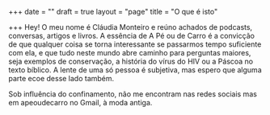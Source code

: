+++
date = ""
draft = true
layout = "page"
title = "O que é isto"

+++
Hey! O meu nome é Cláudia Monteiro e reúno achados de podcasts, conversas, artigos e livros. A essência de A Pé ou de Carro é a convicção de que qualquer coisa se torna interessante se passarmos tempo suficiente com ela, e que tudo neste mundo abre caminho para perguntas maiores, seja exemplos de conservação, a história do vírus do HIV ou a Páscoa no texto bíblico. A lente de uma só pessoa é subjetiva, mas espero que alguma parte ecoe desse lado também.

Sob influência do confinamento, não me encontram nas redes sociais mas em apeoudecarro no Gmail, à moda antiga.